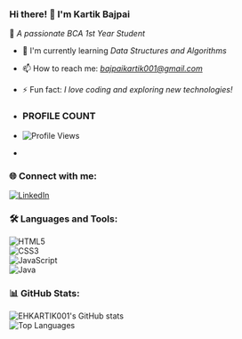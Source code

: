 ### Hi there! 👋 I'm Kartik Bajpai  

🚀 *A passionate BCA 1st Year Student*  

- 🌱 I'm currently learning *Data Structures and Algorithms*  
- 📫 How to reach me: *bajpaikartik001@gmail.com*  
- ⚡ Fun fact: *I love coding and exploring new technologies!*

- ### PROFILE COUNT
- ![Profile Views](https://komarev.com/ghpvc/?username=Kartik-Bajpai&color=blue)
- 

### 🌐 Connect with me:  
[![LinkedIn](https://img.shields.io/badge/LinkedIn-0A66C2?style=for-the-badge&logo=linkedin&logoColor=white)](https://www.linkedin.com/in/kartik-bajpai-a66932316/)  

### 🛠 Languages and Tools:  
![HTML5](https://img.shields.io/badge/HTML5-E34F26?style=for-the-badge&logo=html5&logoColor=white)  
![CSS3](https://img.shields.io/badge/CSS3-1572B6?style=for-the-badge&logo=css3&logoColor=white)  
![JavaScript](https://img.shields.io/badge/JavaScript-F7DF1E?style=for-the-badge&logo=javascript&logoColor=black)  
![Java](https://img.shields.io/badge/Java-007396?style=for-the-badge&logo=java&logoColor=white)  
  
### 📊 GitHub Stats:
![EHKARTIK001's GitHub stats](https://github-readme-stats.vercel.app/api?username=EHKARTIK001&show_icons=true&theme=dark)  
![Top Languages](https://github-readme-stats.vercel.app/api/top-langs/?username=EHKARTIK001&layout=compact&theme=dark)
